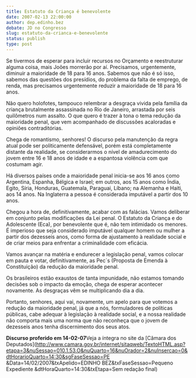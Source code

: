 ```yaml
---
title: Estatuto da Criança é benevolente
date: 2007-02-13 22:00:00
author: dep.edinho.bez
debate: JD no Congresso
slug: estatuto-da-crianca-e-benevolente
status: publish 
type: post
---
```


  
Se tivermos de esperar para incluir recursos no Orçamento e reestruturar alguma coisa, mais Joões morrerão por aí. Precisamos, urgentemente, diminuir a maioridade de 18 para 16 anos. Sabemos que não é só isso, sabemos das questões dos presídios, do problema da falta de emprego, de renda, mas precisamos urgentemente reduzir a maioridade de 18 para 16 anos.  
  
Não quero holofotes, tampouco relembrar a desgraça vivida pela família da criança brutalmente assassinada no Rio de Janeiro, arrastada por seis quilômetros num assalto. O que quero é trazer à tona o tema redução da maioridade penal, que vem acompanhado de discussões acaloradas e opiniões contraditórias.  
  
Chega de romantismo, senhores! O discurso pela manutenção da regra atual pode ser politicamente defensável, porém está completamente distante da realidade, se considerarmos o nível de amadurecimento do jovem entre 16 e 18 anos de idade e a espantosa violência com que costumam agir.  
  
Há diversos países onde a maioridade penal inicia-se aos 16 anos como Argentina, Espanha, Bélgica e Israel; em outros, aos 15 anos como Índia, Egito, Síria, Honduras, Guatemala, Paraguai, Líbano; na Alemanha e Haiti, aos 14 anos. Na Inglaterra a pessoa é considerada imputável a partir dos 10 anos.  
  
Chegou a hora de, definitivamente, acabar com as falácias. Vamos deliberar em conjunto pelas modificações da Lei penal. O Estatuto da Criança e do Adolescente (Eca), por benevolente que é, não tem intimidado os menores. É imperioso que seja considerado imputável qualquer homem ou mulher a partir dos dezesseis anos, como forma de ajustamento à realidade social e de criar meios para enfrentar a criminalidade com eficácia.  
  
Vamos avançar na matéria e endurecer a legislação penal, vamos colocar em pauta e votar, definitivamente, as Pec´s (Proposta de Emenda à Constituição) da redução da maioridade penal.  
  
Os brasileiros estão exaustos de tanta impunidade, não estamos tomando decisões sob o impacto da emoção, chega de esperar acontecer novamente. As desgraças vêm se multiplicando dia a dia.  
  
Portanto, senhores, aqui vai, novamente, um apelo para que votemos a redução da maioridade penal, já que a nós, formuladores de políticas públicas, cabe adequar à legislação à realidade social, e a nossa realidade não comporta mais uma norma que não reconheça que o jovem de dezesseis anos tenha discernimento dos seus atos.  
  
**Discurso proferido em 14-02-07**Veja a íntegra no site da [Câmara dos Deputados](http://www.camara.gov.br/internet/sitaqweb/TextoHTML.asp?etapa=3&nuSessao=010.1.53.O&nuQuarto=16&nuOrador=2&nuInsercao=0&dtHorarioQuarto=14:30&sgFaseSessao=PE        &Data=14/02/2007&txApelido=EDINHO BEZ&txFaseSessao=Pequeno Expediente            &dtHoraQuarto=14:30&txEtapa=Sem redação final)
